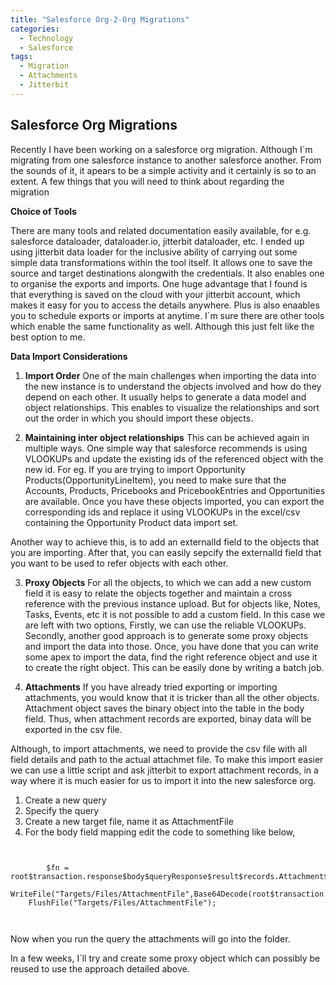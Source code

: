 ```yaml
---
title: "Salesforce Org-2-Org Migrations"
categories:
  - Technology
  - Salesforce
tags:
  - Migration
  - Attachments
  - Jitterbit
---
```


## Salesforce Org Migrations
Recently I have been working on a salesforce org migration. Although I`m migrating from one salesforce instance to another salesforce another. From the sounds of it, it apears to be a simple activity and it certainly is so to an extent. A few things that you will need to think about regarding the migration

**Choice of Tools**

There are many tools and related documentation easily available, for e.g. salesforce dataloader, dataloader.io, jitterbit dataloader, etc. I ended up using jitterbit data loader for the inclusive ability of carrying out some simple data transformations within the tool itself. It allows one to save the source and target destinations alongwith the credentials. It also enables one to organise the exports and imports. One huge advantage that I found is that everything is saved on the cloud with your jitterbit account, which makes it easy for you to access the details anywhere. Plus is also enaables you to schedule exports or imports at anytime. I`m sure there are other tools which enable the same functionality as well. Although this just felt like the best option to me.

**Data Import Considerations**

1. **Import Order**
One of the main challenges when importing the data into the new instance is to understand the objects involved and how do they depend on each other. It usually helps to generate a data model and object relationships. This enables to visualize the relationships and sort out the order in which you should import these objects. 

2. **Maintaining inter object relationships**
This can be achieved again in multiple ways. One simple way that salesforce recommends is using VLOOKUPs and update the existing ids of the referenced object with the new id. For eg. If you are trying to import Opportunity Products(OpportunityLineItem), you need to make sure that the Accounts, Products, Pricebooks and PricebookEntries and Opportunities are available. Once you have these objects imported, you can export the corresponding ids and replace it using VLOOKUPs in the excel/csv containing the Opportunity Product data import set.  

Another way to achieve this, is to add an externalId field to the objects that you are importing. After that, you can easily sepcify the externalId field that you want to be used to refer objects with each other.

3. **Proxy Objects**
For all the objects, to which we can add a new custom field it is easy to relate the objects together and maintain a cross reference with the previous instance upload. But for objects like, Notes, Tasks, Events, etc it is not possible to add a custom field. In this case  we are left with two options, Firstly, we can use the reliable VLOOKUPs. Secondly, another good approach is to generate some proxy objects and import the data into those. Once, you have done that you can write some apex to import the data, find the right reference object and use it to create the right object. This can be easily done by writing a batch job. 

4. **Attachments**
If you have already tried exporting or importing attachments, you would know that it is tricker than all the other objects. Attachment object saves the binary object into the table in the body field. Thus, when attachment records are exported, binay data will be exported in the csv file. 

Although, to import attachments, we need to provide the csv file with all field details and path to the actual attachmet file.
To make this import easier we can use a little script and ask jitterbit to export attachment records, in a way where it is much easier for us to import it into the new salesforce org.

1. Create a new query
2. Specify the query
3. Create a new target file, name it as AttachmentFile
4. For the body field mapping edit the code to something like below, 
<pre><code>
	<trans>
		$fn = root$transaction.response$body$queryResponse$result$records.Attachment$Name$;
		WriteFile("<TAG>Targets/Files/AttachmentFile</TAG>",Base64Decode(root$transaction.response$body$queryResponse$result$records.Attachment$Body$),$fn);
    FlushFile("<TAG>Targets/Files/AttachmentFile</TAG>");
	</trans>
  </code></pre>
Now when you run the query the attachments will go into the folder.

In a few weeks, I`ll try and create some proxy object which can possibly be reused to use the approach detailed above.
